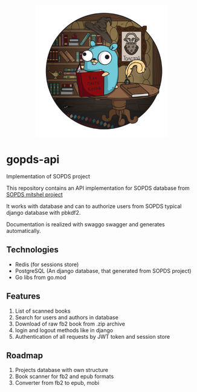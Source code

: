 <p align="center">
<img src="https://raw.githubusercontent.com/Aladex/gopds-api/master/logo/logo.png" width="350">
</p>

# gopds-api
Implementation of SOPDS project

This repository contains an API implementation for SOPDS database from [SOPDS mitshel project](https://github.com/mitshel/sopds) 

It works with database and can to authorize users from SOPDS typical django database with pbkdf2.
 
Documentation is realized with swaggo swagger and generates automatically.

## Technologies

* Redis (for sessions store)
* PostgreSQL (An django database, that generated from SOPDS project)
* Go libs from go.mod


## Features

1. List of scanned books
2. Search for users and authors in database
3. Download of raw fb2 book from .zip archive
4. login and logout methods like in django
5. Authentication of all requests by JWT token and session store


## Roadmap

1. Projects database with own structure
2. Book scanner for fb2 and epub formats
3. Converter from fb2 to epub, mobi
